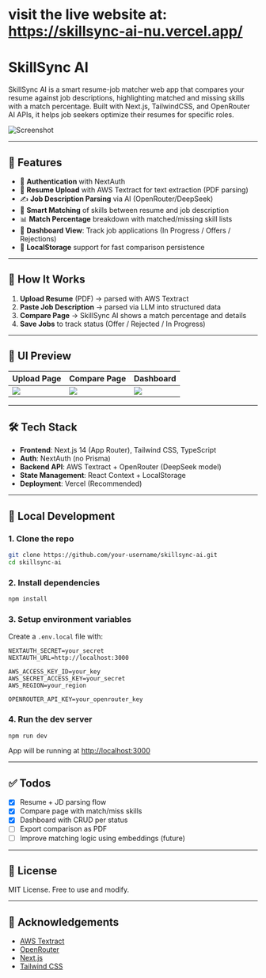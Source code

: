 # visit the live website at: https://skillsync-ai-nu.vercel.app/
# SkillSync AI

SkillSync AI is a smart resume-job matcher web app that compares your resume against job descriptions, highlighting matched and missing skills with a match percentage. Built with Next.js, TailwindCSS, and OpenRouter AI APIs, it helps job seekers optimize their resumes for specific roles.

![Screenshot](public/screenshot.png)

---

## 🚀 Features

- 🔐 **Authentication** with NextAuth
- 📄 **Resume Upload** with AWS Textract for text extraction (PDF parsing)
- ✍️ **Job Description Parsing** via AI (OpenRouter/DeepSeek)
- 🤖 **Smart Matching** of skills between resume and job description
- 📊 **Match Percentage** breakdown with matched/missing skill lists
- 📁 **Dashboard View**: Track job applications (In Progress / Offers / Rejections)
- 💾 **LocalStorage** support for fast comparison persistence

---

## 🧠 How It Works

1. **Upload Resume** (PDF) → parsed with AWS Textract
2. **Paste Job Description** → parsed via LLM into structured data
3. **Compare Page** → SkillSync AI shows a match percentage and details
4. **Save Jobs** to track status (Offer / Rejected / In Progress)

---

## 📸 UI Preview

| Upload Page                         | Compare Page                         | Dashboard                          |
|-------------------------------------|--------------------------------------|-------------------------------------|
| ![](public/screens/upload.png)      | ![](public/screens/compare.png)      | ![](public/screens/dashboard.png)  |

---

## 🛠️ Tech Stack

- **Frontend**: Next.js 14 (App Router), Tailwind CSS, TypeScript
- **Auth**: NextAuth (no Prisma)
- **Backend API**: AWS Textract + OpenRouter (DeepSeek model)
- **State Management**: React Context + LocalStorage
- **Deployment**: Vercel (Recommended)

---

## 🧪 Local Development

### 1. Clone the repo

```bash
git clone https://github.com/your-username/skillsync-ai.git
cd skillsync-ai
```

### 2. Install dependencies

```bash
npm install
```

### 3. Setup environment variables

Create a `.env.local` file with:

```env
NEXTAUTH_SECRET=your_secret
NEXTAUTH_URL=http://localhost:3000

AWS_ACCESS_KEY_ID=your_key
AWS_SECRET_ACCESS_KEY=your_secret
AWS_REGION=your_region

OPENROUTER_API_KEY=your_openrouter_key
```

### 4. Run the dev server

```bash
npm run dev
```

App will be running at [http://localhost:3000](http://localhost:3000)

---

## ✅ Todos

- [x] Resume + JD parsing flow
- [x] Compare page with match/miss skills
- [x] Dashboard with CRUD per status
- [ ] Export comparison as PDF
- [ ] Improve matching logic using embeddings (future)

---

## 📄 License

MIT License. Free to use and modify.

---

## 🙌 Acknowledgements

- [AWS Textract](https://aws.amazon.com/textract/)
- [OpenRouter](https://openrouter.ai/)
- [Next.js](https://nextjs.org/)
- [Tailwind CSS](https://tailwindcss.com/)